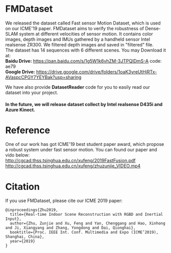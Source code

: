 # FMDataset
We released the dataset called Fast sensor Motion Dataset, which is used on our ICME'19 paper. FMDataset aims to verify the robustness of Dense-SLAM system at different velocities of sensor motion. 
It contains color images, depth images and IMUs gathered by a handheld sensor Intel realsense ZR300. We filtered depth images and saved in "filtered" file.  
The dataset has 14 sequences with 6 different scenes. You may Download it at:  
**Baidu Drive:** https://pan.baidu.com/s/1g5W1k6vhZM-3JTPQIDmS-A  code: ae79  
**Google Drive:** https://drive.google.com/drive/folders/1oaK3yreUtHjRTx-AVaspcCPGY7YEYBak?usp=sharing

We have also provide **DatasetReader** code for you to easily read our dataset into your project.

#### In the future, we will release dataset collect by Intel realsense D435i and Azure Kinect.

# Reference
One of our work has got ICME'19 best student paper award, which propose a robust system under fast sensor motion. You can found our paper and vido below:  
http://cgcad.thss.tsinghua.edu.cn/xufeng/2019FastFusion.pdf  
http://cgcad.thss.tsinghua.edu.cn/xufeng/zhuzunjie_VIDEO.mp4

# Citation
If you use FMDataset, please cite our ICME 2019 paper:
```
@inproceedings{Zhu2019,
  title={Real-time Indoor Scene Reconstruction with RGBD and Inertial Input},
  author={Zhu, Zunjie and Xu, Feng and Yan, Chenggang and Hao, Xinhong and Ji, Xiangyang and Zhang, Yongdong and Dai, Qionghai},
  booktitle={Proc. IEEE Int. Conf. Multimedia and Expo (ICME’2019), Shanghai, China},
  year={2019}
}
```
